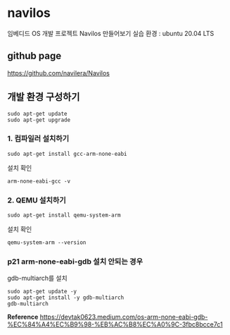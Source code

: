 # navilos
임베디드 OS 개발 프로젝트 Navilos 만들어보기
실습 환경 : ubuntu 20.04 LTS

## github page
https://github.com/navilera/Navilos

## 개발 환경 구성하기
```
sudo apt-get update
sudo apt-get upgrade
```
### 1. 컴파일러 설치하기
```
sudo apt-get install gcc-arm-none-eabi
```

설치 확인
```
arm-none-eabi-gcc -v
```

### 2. QEMU 설치하기
```
sudo apt-get install qemu-system-arm
```

설치 확인
```
qemu-system-arm --version
```

### p21 arm-none-eabi-gdb 설치 안되는 경우
gdb-multiarch를 설치
```
sudo apt-get update -y
sudo apt-get install -y gdb-multiarch
gdb-multiarch
```

**Reference**
https://devtak0623.medium.com/os-arm-none-eabi-gdb-%EC%84%A4%EC%B9%98-%EB%AC%B8%EC%A0%9C-3fbc8bcce7c1
